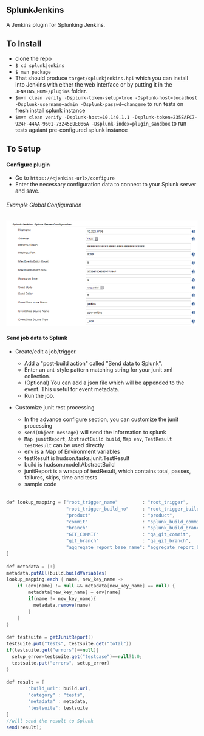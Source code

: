 SplunkJenkins
---------
A Jenkins plugin for Splunking Jenkins.

To Install
----------
 - clone the repo
 - `$ cd splunkjenkins`
 - `$ mvn package`
 -  That should produce `target/splunkjenkins.hpi` which you can install into Jenkins with either the web interface or by putting it in the `JENKINS_HOME/plugins` folder.
 - `$mvn clean verify -Dsplunk-token-setup=true -Dsplunk-host=localhost -Dsplunk-username=admin -Dsplunk-passwd=changeme` to run tests on fresh install splunk instance
 - `$mvn clean verify -Dsplunk-host=10.140.1.1 -Dsplunk-token=235EAFC7-924F-44AA-9601-73245B9E086A -Dsplunk-index=plugin_sandbox` to run tests agaiant pre-configured splunk instance

To Setup
--------
#### Configure plugin
 - Go to `https://<jenkins-url>/configure`
 - Enter the necessary configuration data to connect to your Splunk server and save.
###### Example Global Configuration
![](assets/images/global-configure.png?raw=true "Example Global Configuration")

#### Send job data to Splunk
 - Create/edit a job/trigger.
     - Add a "post-build action" called "Send data to Splunk".
     - Enter an ant-style pattern matching string for your junit xml collection.
     - (Optional) You can add a json file which will be appended to the event. This useful for event metadata.
     - Run the job.
     
 - Customize junit rest processing
      - In the advance configure section, you can customize the junit processing
      - `send(Object message)` will send the information to splunk
      - `Map junitReport`, `AbstractBuild build`, `Map env`, `TestResult testResult` can be used directly
      - env is a Map of Environment variables
      - testResult is hudson.tasks.junit.TestResult
      - build is hudson.model.AbstractBuild
      - junitReport is a wrapup of testResult, which contains total, passes, failures, skips, time and tests
      - sample code


```java

def lookup_mapping = ["root_trigger_name"         : "root_trigger",
                      "root_trigger_build_no"     : "root_trigger_build_no",
                      "product"                   : "product",
                      "commit"                    : "splunk_build_commit",
                      "branch"                    : "splunk_build_branch",
                      "GIT_COMMIT"                : "qa_git_commit",
                      "git_branch"                : "qa_git_branch",
                      "aggregate_report_base_name": "aggregate_report_base_name"
]

def metadata = [:]
metadata.putAll(build.buildVariables)
lookup_mapping.each { name, new_key_name ->
    if (env[name] != null && metadata[new_key_name] == null) {
        metadata[new_key_name] = env[name]
        if(name != new_key_name){
          metadata.remove(name)
        }
    }
}

def testsuite = getJunitReport()
testsuite.put("tests", testsuite.get("total"))
if(testsuite.get("errors")==null){
  setup_error=testsuite.get("testcase")==null?1:0;
  testsuite.put("errors", setup_error)
}

def result = [
        "build_url": build.url,
        "category" : "tests",
        "metadata" : metadata,
        "testsuite": testsuite
]
//will send the result to Splunk
send(result);      

```
